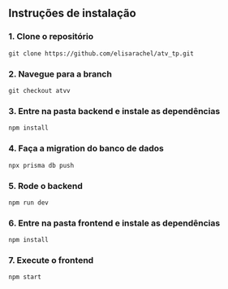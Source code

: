 ## Instruções de instalação
### 1. Clone o repositório
```
git clone https://github.com/elisarachel/atv_tp.git
```
### 2. Navegue para a branch
```
git checkout atvv
```
### 3. Entre na pasta backend e instale as dependências
```
npm install
```
### 4. Faça a migration do banco de dados
```
npx prisma db push
```
### 5. Rode o backend
```
npm run dev
```
### 6. Entre na pasta frontend e instale as dependências
```
npm install
```
### 7. Execute o frontend
```
npm start
```
